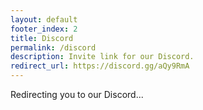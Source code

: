 ```yaml
---
layout: default
footer_index: 2
title: Discord
permalink: /discord
description: Invite link for our Discord.
redirect_url: https://discord.gg/aQy9RmA
---
```

Redirecting you to our Discord...